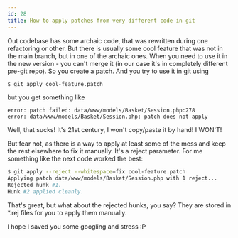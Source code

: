 ```yaml
---
id: 28
title: How to apply patches from very different code in git
---
```


Out codebase has some archaic code, that was rewritten during one refactoring or other. But there is usually some cool feature that was not in the main branch, but in one of the archaic ones. When you need to use it in the new version - you can't merge it (in our case it's in completely different pre-git repo). So you create a patch. And you try to use it in git using

```bash
$ git apply cool-feature.patch
```

but you get something like

```
error: patch failed: data/www/models/Basket/Session.php:278
error: data/www/models/Basket/Session.php: patch does not apply
```

Well, that sucks! It's 21st century, I won't copy/paste it by hand! I WON'T!

But fear not, as there is a way to apply at least some of the mess and keep the rest elsewhere to fix it manually. It's a reject parameter. For me something like the next code worked the best:

```bash
$ git apply --reject --whitespace=fix cool-feature.patch
Applying patch data/www/models/Basket/Session.php with 1 reject...
Rejected hunk #1.
Hunk #2 applied cleanly.
```

That's great, but what about the rejected hunks, you say? They are stored in *.rej files for you to apply them manually.

I hope I saved you some googling and stress :P


